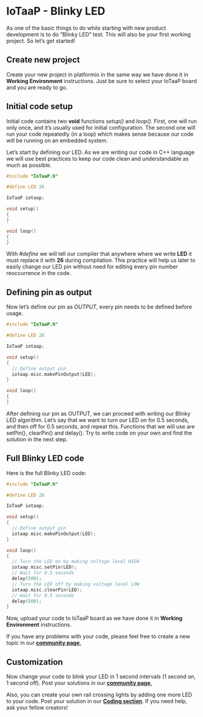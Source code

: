 # IoTaaP - Blinky LED

As one of the basic things to do while starting with new product development is to do “Blinky LED” test. This will also be your first working project. So let’s get started!

## Create new project

Create your new project in platformio in the same way we have done it in **Working Environment** instructions. Just be sure to select your IoTaaP board and you are ready to go.

## Initial code setup

Initial code contains two **void** functions _setup()_ and _loop()_. First, one will run only once, and it’s usually used for initial configuration. The second one will run your code repeatedly (in a loop) which makes sense because our code will be running on an embedded system.

Let’s start by defining our LED. As we are writing our code in C++ language we will use best practices to keep our code clean and understandable as much as possible.

```cpp
#include "IoTaaP.h"

#define LED 26

IoTaaP iotaap;

void setup()
{
}

void loop()
{
}
```

With _#define_ we will tell our compiler that anywhere where we write **LED** it must replace it with **26** during compilation. This practice will help us later to easily change our LED pin without need for editing every pin number reoccurrence in the code.

## Defining pin as output

Now let’s define our pin as _OUTPUT_, every pin needs to be defined before usage.

```cpp
#include "IoTaaP.h"

#define LED 26

IoTaaP iotaap;

void setup()
{
  // Define output pin
  iotaap.misc.makePinOutput(LED);
}

void loop()
{
}
```

After defining our pin as OUTPUT, we can proceed with writing our Blinky LED algorithm. Let’s say that we want to turn our LED on for 0.5 seconds, and then off for 0.5 seconds, and repeat this. Functions that we will use are setPin(), clearPin() and delay(). Try to write code on your own and find the solution in the next step.

## Full Blinky LED code

Here is the full Blinky LED code:

```cpp
#include "IoTaaP.h"

#define LED 26

IoTaaP iotaap;

void setup()
{
  // Define output pin
  iotaap.misc.makePinOutput(LED);
}

void loop()
{
  // Turn the LED on by making voltage level HIGH
  iotaap.misc.setPin(LED);
  // Wait for 0.5 seconds
  delay(500);
  // Turn the LED off by making voltage level LOW
  iotaap.misc.clearPin(LED);
  // Wait for 0.5 seconds
  delay(500);
}
```
Now, upload your code to IoTaaP board as we have done it in **Working Environment** instructions.

If you have any problems with your code, please feel free to create a new topic in our [ **community page**.](https://community.iotaap.io/)

## Customization

Now change your code to blink your LED in 1 second intervals (1 second on, 1 second off). Post your solutions in our  [ **community page**.](https://community.iotaap.io/)

Also, you can create your own rail crossing lights by adding one more LED to your code. Post your solution in our [**Coding section**](https://community.iotaap.io/c/iotaap/coding). If you need help, ask your fellow creators!